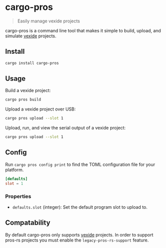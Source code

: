 # cargo-pros

> Easily manage vexide projects

cargo-pros is a command line tool that makes it simple to build, upload, and simulate [vexide](https://vexide.dev) projects.

## Install

```bash
cargo install cargo-pros
```

## Usage

Build a vexide project:

```bash
cargo pros build
```

Upload a vexide project over USB:

```bash
cargo pros upload --slot 1
```

Upload, run, and view the serial output of a vexide project:

```bash
cargo pros upload --slot 1
```

## Config

Run `cargo pros config print` to find the TOML configuration file for your platform.

```toml
[defaults]
slot = 1
```

### Properties

- `defaults.slot` (integer): Set the default program slot to upload to.

## Compatability

By default cargo-pros only supports [vexide](https://crates.io/crates/vexide) projects.
In order to support pros-rs projects you must enable the `legacy-pros-rs-support` feature.
